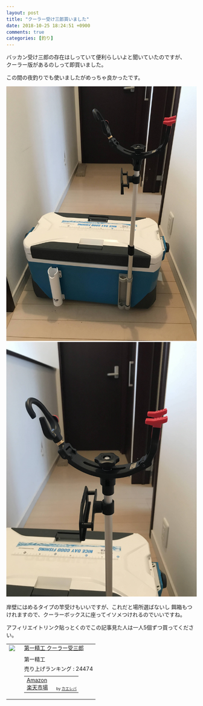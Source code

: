 ```yaml
---
layout: post
title: "クーラー受け三郎買いました"
date: 2018-10-25 18:24:51 +0900
comments: true
categories: [釣り]
---
```


バッカン受け三郎の存在はしっていて便利らしいよと聞いていたのですが、  
クーラー版があるのしって即買いました。  

<!-- more -->  
  
<script async src="//pagead2.googlesyndication.com/pagead/js/adsbygoogle.js"></script>  
<ins class="adsbygoogle"  
     style="display:block; text-align:center;"  
     data-ad-layout="in-article"  
     data-ad-format="fluid"  
     data-ad-client="ca-pub-7039502723411845"  
     data-ad-slot="8206045005"></ins>  
<script>  
     (adsbygoogle = window.adsbygoogle || []).push({});  
</script>  

この間の夜釣りでも使いましたがめっちゃ良かったです。   

<img src="/images/blog/20181024/IMG_7153.JPG">  
<img src="/images/blog/20181024/IMG_7154.JPG">  
 
岸壁にはめるタイプの竿受けもいいですが、これだと場所選ばないし 
餌箱もつけれますので、クーラーボックスに座ってイソメつけれるのでいいですね。 
 
アフィリエイトリンク貼っとくのでこの記事見た人は一人5個ずつ買ってください。 

<table  border="0" cellpadding="5" style="border:none"><tr><td valign="top" style="border:none"><a href="https://www.amazon.co.jp/exec/obidos/ASIN/B002PQPMIC/gogosakura-22/" target="_blank" ><img src="https://images-fe.ssl-images-amazon.com/images/I/41zGdEyZ0jL._SL160_.jpg" border="0" style="margin-right:10px" /></a></td><td valign="top" style="border:none;text-align:left"><div class="kaerebalink-name" style="margin-bottom:10px;line-height:120%"><a href="https://www.amazon.co.jp/exec/obidos/ASIN/B002PQPMIC/gogosakura-22/" target="_blank" >第一精工 クーラー受三郎</a></div><div class="kaerebalink-detail" style="margin-bottom:5px;"> 第一精工 </div><div class="kaerebalink-salesranking" style="margin-bottom:5px">売り上げランキング : 24474</div><table style="border:none;margin-top:10px"><tr><td style="border:none;text-align:left;"><div class="shoplinkamazon" style="margin-right:5px"><a href="https://www.amazon.co.jp/gp/search?keywords=%E3%82%AF%E3%83%BC%E3%83%A9%E3%83%BC%E5%8F%97%E4%B8%89%E9%83%8E&__mk_ja_JP=%E3%82%AB%E3%82%BF%E3%82%AB%E3%83%8A&tag=gogosakura-22" target="_blank" >Amazon</a></div><div class="shoplinkrakuten" style="margin-right:5px"><a href="https://hb.afl.rakuten.co.jp/hgc/16102ad8.0804351d.16102ad9.09702e1c/?pc=https%3A%2F%2Fsearch.rakuten.co.jp%2Fsearch%2Fmall%2F%25E3%2582%25AF%25E3%2583%25BC%25E3%2583%25A9%25E3%2583%25BC%25E5%258F%2597%25E4%25B8%2589%25E9%2583%258E%2F-%2Ff.1-p.1-s.1-sf.0-st.A-v.2%3Fx%3D0%26scid%3Daf_ich_link_urltxt%26m%3Dhttp%3A%2F%2Fm.rakuten.co.jp%2F" target="_blank" >楽天市場</a></div></td><td style="vertical-align:bottom;padding-left:10px;font-size:x-small;border:none">by <a href="https://kaereba.com" rel="nofollow" target="_blank">カエレバ</a></td></tr></table></font></td></tr></table>



